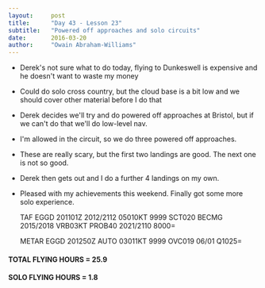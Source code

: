 ```yaml
---
layout:     post
title:      "Day 43 - Lesson 23"
subtitle:   "Powered off approaches and solo circuits"
date:       2016-03-20
author:     "Owain Abraham-Williams"
---
```


 * Derek's not sure what to do today, flying to Dunkeswell is expensive and he doesn't want to waste my money
 * Could do solo cross country, but the cloud base is a bit low and we should cover other material before I do that
 * Derek decides we'll try and do powered off approaches at Bristol, but if we can't do that we'll do low-level nav.
 * I'm allowed in the circuit, so we do three powered off approaches.
 * These are really scary, but the first two landings are good. The next one is not so good.
 * Derek then gets out and I do a further 4 landings on my own.
 * Pleased with my achievements this weekend. Finally got some more solo experience.

    TAF EGGD 201101Z 2012/2112 05010KT 9999 SCT020
             BECMG 2015/2018 VRB03KT
             PROB40 2021/2110 8000=

    METAR EGGD 201250Z AUTO 03011KT 9999 OVC019 06/01 Q1025=

#### TOTAL FLYING HOURS = 25.9

#### SOLO FLYING HOURS = 1.8